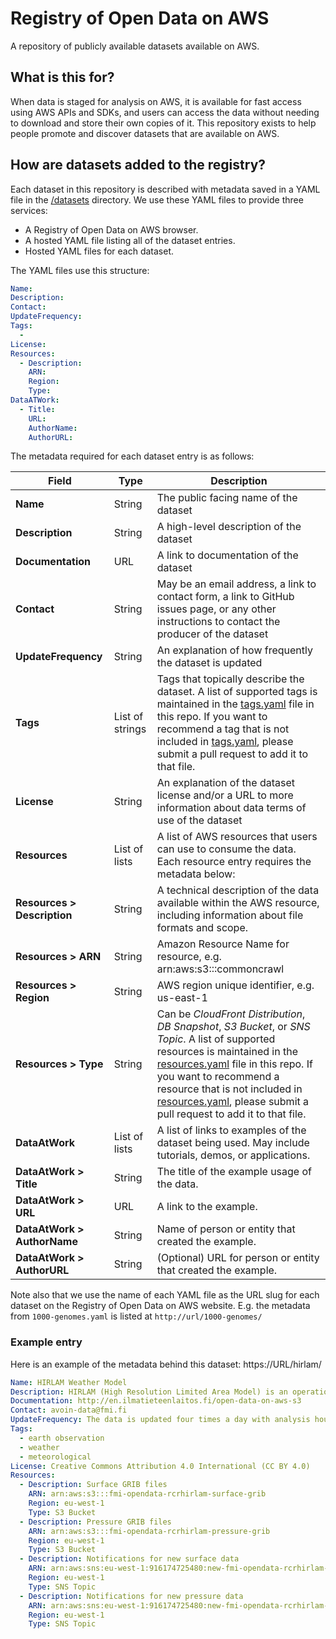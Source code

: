 # Registry of Open Data on AWS

A repository of publicly available datasets available on AWS. 

## What is this for?

When data is staged for analysis on AWS, it is available for fast access using AWS APIs and SDKs, and users can access the data without needing to download and store their own copies of it. This repository exists to help people promote and discover datasets that are available on AWS.

## How are datasets added to the registry?

Each dataset in this repository is described with metadata saved in a YAML file in the [/datasets](/datasets) directory. We use these YAML files to provide three services:

- A Registry of Open Data on AWS browser.
- A hosted YAML file listing all of the dataset entries.
- Hosted YAML files for each dataset.

The YAML files use this structure:

```yaml
Name:
Description:
Contact:
UpdateFrequency:
Tags:
  - 
License: 
Resources:
  - Description: 
    ARN: 
    Region: 
    Type:
DataATWork:
  - Title: 
    URL: 
    AuthorName: 
    AuthorURL:
```

The metadata required for each dataset entry is as follows:

| Field | Type | Description |
| --- | --- | --- |
| **Name** | String | The public facing name of the dataset |
|**Description**|String|A high-level description of the dataset|
|**Documentation**|URL|A link to documentation of the dataset|
|**Contact**|String|May be an email address, a link to contact form, a link to GitHub issues page, or any other instructions to contact the producer of the dataset|
|**UpdateFrequency**|String|An explanation of how frequently the dataset is updated|
|**Tags**|List of strings|Tags that topically describe the dataset. A list of supported tags is maintained in the [tags.yaml](tags.yaml) file in this repo. If you want to recommend a tag that is not included in [tags.yaml](tags.yaml), please submit a pull request to add it to that file.|
|**License**|String|An explanation of the dataset license and/or a URL to more information about data terms of use of the dataset|
|**Resources**|List of lists|A list of AWS resources that users can use to consume the data. Each resource entry requires the metadata below:|
|**Resources > Description**|String|A technical description of the data available within the AWS resource, including information about file formats and scope.|
|**Resources > ARN**|String|Amazon Resource Name for resource, e.g. arn:aws:s3:::commoncrawl|
|**Resources > Region**|String|AWS region unique identifier, e.g. us-east-1|
|**Resources > Type**|String|Can be _CloudFront Distribution_, _DB Snapshot_, _S3 Bucket_, or _SNS Topic_. A list of supported resources is maintained in the [resources.yaml](resources.yaml) file in this repo. If you want to recommend a resource that is not included in [resources.yaml](resources.yaml), please submit a pull request to add it to that file.|
|**DataAtWork**|List of lists|A list of links to examples of the dataset being used. May include tutorials, demos, or applications.|
|**DataAtWork > Title**|String|The title of the example usage of the data.|
|**DataAtWork > URL**|URL|A link to the example.|
|**DataAtWork > AuthorName**|String|Name of person or entity that created the example.|
|**DataAtWork > AuthorURL**|String|(Optional) URL for person or entity that created the example.|


Note also that we use the name of each YAML file as the URL slug for each dataset on the Registry of Open Data on AWS website. E.g. the metadata from `1000-genomes.yaml` is listed at `http://url/1000-genomes/`

### Example entry

Here is an example of the metadata behind this dataset: https://URL/hirlam/

```yaml
Name: HIRLAM Weather Model
Description: HIRLAM (High Resolution Limited Area Model) is an operational synoptic and mesoscale weather prediction model managed by the Finnish Meteorological Institute.
Documentation: http://en.ilmatieteenlaitos.fi/open-data-on-aws-s3
Contact: avoin-data@fmi.fi
UpdateFrequency: The data is updated four times a day with analysis hours 00, 06, 12 and 18. Corresponding model runs are available roughly five hours after analysis time (~ after model run has started).
Tags:
  - earth observation
  - weather
  - meteorological
License: Creative Commons Attribution 4.0 International (CC BY 4.0)
Resources:
  - Description: Surface GRIB files
    ARN: arn:aws:s3:::fmi-opendata-rcrhirlam-surface-grib
    Region: eu-west-1
    Type: S3 Bucket
  - Description: Pressure GRIB files
    ARN: arn:aws:s3:::fmi-opendata-rcrhirlam-pressure-grib
    Region: eu-west-1
    Type: S3 Bucket
  - Description: Notifications for new surface data
    ARN: arn:aws:sns:eu-west-1:916174725480:new-fmi-opendata-rcrhirlam-surface-grib
    Region: eu-west-1
    Type: SNS Topic
  - Description: Notifications for new pressure data
    ARN: arn:aws:sns:eu-west-1:916174725480:new-fmi-opendata-rcrhirlam-pressure-GRIB
    Region: eu-west-1
    Type: SNS Topic
```
